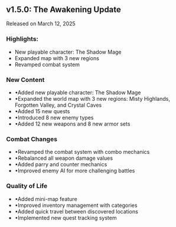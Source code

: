 <div class="animate-fadeIn" style="opacity: 1; will-change: transform; transform: none;"><div class="relative overflow-hidden rounded-t-xl backdrop-blur-sm"><div class="relative rounded-t-xl border border-[#d2b43e] p-6 shadow-lg backdrop-blur-sm"><div class="absolute -right-10 -top-10 h-40 w-40 rounded-full bg-[#584a12] blur-3xl"></div><div class="flex flex-col justify-between md:flex-row md:items-baseline"><div><h2 class="text-3xl font-bold text-amber-100">v1.5.0: The Awakening Update</h2><p class="mt-1 text-amber-200">Released on March 12, 2025</p></div></div><div class="mt-6"><h3 class="text-lg font-medium text-amber-200">Highlights:</h3><ul class="mt-2 grid grid-cols-1 gap-3 sm:grid-cols-2 lg:grid-cols-3"><li class="relative overflow-hidden backdrop-blur-sm"><div class="overflow-hidden rounded-xl !rounded-tl-none bg-gradient-to-r from-[#FDF496] to-[#6D4600] p-[1px]"><div class="relative flex items-center rounded-xl !rounded-tl-none bg-[#191F1F] px-4 py-3"><span class="mr-3 h-2 w-2 flex-shrink-0 rounded-full bg-amber-300"></span><span class="text-amber-100">New playable character: The Shadow Mage</span></div></div></li><li class="relative overflow-hidden backdrop-blur-sm"><div class="overflow-hidden rounded-xl !rounded-tl-none bg-gradient-to-r from-[#FDF496] to-[#6D4600] p-[1px]"><div class="relative flex items-center rounded-xl !rounded-tl-none bg-[#191F1F] px-4 py-3"><span class="mr-3 h-2 w-2 flex-shrink-0 rounded-full bg-amber-300"></span><span class="text-amber-100">Expanded map with 3 new regions</span></div></div></li><li class="relative overflow-hidden backdrop-blur-sm"><div class="overflow-hidden rounded-xl !rounded-tl-none bg-gradient-to-r from-[#FDF496] to-[#6D4600] p-[1px]"><div class="relative flex items-center rounded-xl !rounded-tl-none bg-[#191F1F] px-4 py-3"><span class="mr-3 h-2 w-2 flex-shrink-0 rounded-full bg-amber-300"></span><span class="text-amber-100">Revamped combat system</span></div></div></li></ul></div></div></div><div class="relative overflow-hidden rounded-b-xl backdrop-blur-sm"><div class="absolute inset-0 bg-gradient-to-b from-gray-800/80 to-gray-900/80 blur-[1px]"></div><div class="relative space-y-8 rounded-b-xl border border-t-0 border-[#d2b43e] bg-[#191f1f] p-6 backdrop-blur-sm"><div class="border-b border-amber-800/30 pb-6 last:border-0 last:pb-0"><h3 class="mb-4 flex items-center text-xl font-bold text-amber-400"><span class="mr-3 inline-block h-6 w-1 bg-gradient-to-b from-[#FDF496] to-[#e6d94f]"></span><span class="bg-gradient-to-r from-[#FDF496] to-[#e6d94f] bg-clip-text text-center text-xs font-semibold text-transparent md:text-base  !text-xl">New Content</span></h3><ul class="space-y-3 text-amber-100"><li class="flex"><span class="mr-2 text-amber-400">•</span><span>Added new playable character: The Shadow Mage</span></li><li class="flex"><span class="mr-2 text-amber-400">•</span><span>Expanded the world map with 3 new regions: Misty Highlands, Forgotten Valley, and Crystal Caves</span></li><li class="flex"><span class="mr-2 text-amber-400">•</span><span>Added 15 new quests</span></li><li class="flex"><span class="mr-2 text-amber-400">•</span><span>Introduced 8 new enemy types</span></li><li class="flex"><span class="mr-2 text-amber-400">•</span><span>Added 12 new weapons and 8 new armor sets</span></li></ul></div><div class="border-b border-amber-800/30 pb-6 last:border-0 last:pb-0"><h3 class="mb-4 flex items-center text-xl font-bold text-amber-400"><span class="mr-3 inline-block h-6 w-1 bg-gradient-to-b from-[#FDF496] to-[#e6d94f]"></span><span class="bg-gradient-to-r from-[#FDF496] to-[#e6d94f] bg-clip-text text-center text-xs font-semibold text-transparent md:text-base  !text-xl">Combat Changes</span></h3><ul class="space-y-3 text-amber-100"><li class="flex"><span class="mr-2 text-amber-400">•</span><span>Revamped the combat system with combo mechanics</span></li><li class="flex"><span class="mr-2 text-amber-400">•</span><span>Rebalanced all weapon damage values</span></li><li class="flex"><span class="mr-2 text-amber-400">•</span><span>Added parry and counter mechanics</span></li><li class="flex"><span class="mr-2 text-amber-400">•</span><span>Improved enemy AI for more challenging battles</span></li></ul></div><div class="border-b border-amber-800/30 pb-6 last:border-0 last:pb-0"><h3 class="mb-4 flex items-center text-xl font-bold text-amber-400"><span class="mr-3 inline-block h-6 w-1 bg-gradient-to-b from-[#FDF496] to-[#e6d94f]"></span><span class="bg-gradient-to-r from-[#FDF496] to-[#e6d94f] bg-clip-text text-center text-xs font-semibold text-transparent md:text-base  !text-xl">Quality of Life</span></h3><ul class="space-y-3 text-amber-100"><li class="flex"><span class="mr-2 text-amber-400">•</span><span>Added mini-map feature</span></li><li class="flex"><span class="mr-2 text-amber-400">•</span><span>Improved inventory management with categories</span></li><li class="flex"><span class="mr-2 text-amber-400">•</span><span>Added quick travel between discovered locations</span></li><li class="flex"><span class="mr-2 text-amber-400">•</span><span>Implemented new quest tracking system</span></li></ul></div></div></div></div>